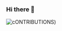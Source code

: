 ### Hi there 👋
![cONTRIBUTIONS](https://github-readme-stats.vercel.app/api?username=K3A101&show_icons=true&theme=dracula))

<!--
**K3A101/K3A101** is a ✨ _special_ ✨ repository because its `README.md` (this file) appears on your GitHub profile.

Here are some ideas to get you started:

- 🔭 I’m currently working on ...
- 🌱 I’m currently learning ...
- 👯 I’m looking to collaborate on ...
- 🤔 I’m looking for help with ...
- 💬 Ask me about ...
- 📫 How to reach me: ...
- 😄 Pronouns: ...
- ⚡ Fun fact: ...
-->
